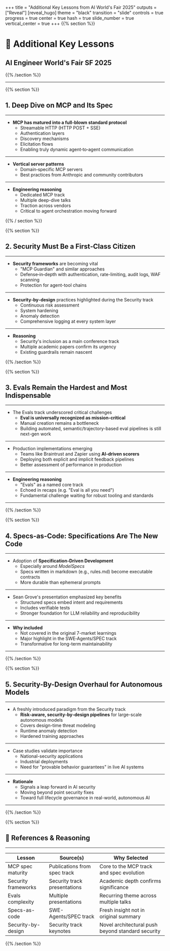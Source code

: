 +++
title = "Additional Key Lessons from AI World's Fair 2025"
outputs = ["Reveal"]
[reveal_hugo]
theme = "black"
transition = "slide"
controls = true
progress = true
center = true
hash = true
slide_number = true
vertical_center = true
+++
{{% section %}}

# 🎯 Additional Key Lessons 
## AI Engineer World's Fair SF 2025

{{% /section %}}

___

{{% section %}}

## 1. Deep Dive on MCP and Its Spec

___


- **MCP has matured into a full-blown standard protocol**
  - Streamable HTTP (HTTP POST + SSE)
  - Authentication layers
  - Discovery mechanisms
  - Elicitation flows
  - Enabling truly dynamic agent‑to‑agent communication

___


- **Vertical server patterns**
  - Domain‑specific MCP servers
  - Best practices from Anthropic and community contributors

___


- **Engineering reasoning**
  - Dedicated MCP track
  - Multiple deep-dive talks
  - Traction across vendors
  - Critical to agent orchestration moving forward



{{% / section %}}


{{% section %}}

## 2. Security Must Be a First‑Class Citizen

___

- **Security frameworks** are becoming vital
  - "MCP Guardian" and similar approaches
  - Defense‑in‑depth with authentication, rate-limiting, audit logs, WAF scanning
  - Protection for agent-tool chains

___

- **Security‑by‑design** practices highlighted during the Security track
  - Continuous risk assessment
  - System hardening
  - Anomaly detection
  - Comprehensive logging at every system layer

___

- **Reasoning**
  - Security's inclusion as a main conference track
  - Multiple academic papers confirm its urgency
  - Existing guardrails remain nascent



{{% /section %}}




{{% section %}}

## 3. Evals Remain the Hardest and Most Indispensable


___

- The Evals track underscored critical challenges
  - **Eval is universally recognized as mission-critical**
  - Manual creation remains a bottleneck
  - Building automated, semantic/trajectory-based eval pipelines is still next-gen work

___

- Production implementations emerging
  - Teams like Braintrust and Zapier using **AI-driven scorers**
  - Deploying both explicit and implicit feedback pipelines
  - Better assessment of performance in production

___

- **Engineering reasoning**
  - "Evals" as a named core track
  - Echoed in recaps (e.g. "Eval is all you need")
  - Fundamental challenge waiting for robust tooling and standards

___


{{% /section %}}




{{% section %}}

## 4. Specs-as-Code: Specifications Are The New Code

___

- Adoption of **Specification‑Driven Development**
  - Especially around *ModelSpecs*
  - Specs written in markdown (e.g., rules.md) become executable contracts
  - More durable than ephemeral prompts

___

- Sean Grove's presentation emphasized key benefits
  - Structured specs embed intent and requirements
  - Includes verifiable tests
  - Stronger foundation for LLM reliability and reproducibility

___

- **Why included**
  - Not covered in the original 7-market learnings
  - Major highlight in the SWE‑Agents/SPEC track
  - Transformative for long-term maintainability

___

{{% /section %}}


{{% section %}}

## 5. Security-By-Design Overhaul for Autonomous Models

___

- A freshly introduced paradigm from the Security track
  - **Risk‑aware, security‑by‑design pipelines** for large-scale autonomous models
  - Covers design-time threat modeling
  - Runtime anomaly detection
  - Hardened training approaches

___

- Case studies validate importance
  - National-security applications
  - Industrial deployments
  - Need for "provable behavior guarantees" in live AI systems

___

- **Rationale**
  - Signals a leap forward in AI security
  - Moving beyond point security fixes
  - Toward full lifecycle governance in real-world, autonomous AI

___

{{% /section %}}


{{% section %}}

## 📌 References & Reasoning

___

|       Lesson       |           Source(s)          |                Why Selected               |
|--------------------|------------------------------|-------------------------------------------|
| MCP spec maturity  | Publications from spec track | Core to the MCP track and spec evolution  |
| Security frameworks| Security track presentations | Academic depth confirms significance      |
| Evals complexity   | Multiple presentations       | Recurring theme across multiple talks     |
| Specs-as-code      | SWE-Agents/SPEC track       | Fresh insight not in original summary     |
| Security-by-design | Security track keynotes      | Novel architectural push beyond standard security |

{{% /section %}}